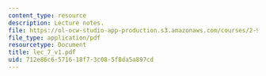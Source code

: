 ```yaml
---
content_type: resource
description: Lecture notes.
file: https://ol-ocw-studio-app-production.s3.amazonaws.com/courses/2-997-decision-making-in-large-scale-systems-spring-2004/712e86c6571618f73c085f8da5a897cd_lec_7_v1.pdf
file_type: application/pdf
resourcetype: Document
title: lec_7_v1.pdf
uid: 712e86c6-5716-18f7-3c08-5f8da5a897cd
---
```

